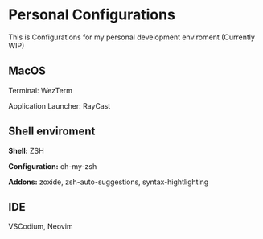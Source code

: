 
# Personal Configurations

This is Configurations for my personal development enviroment
(Currently WIP)

## MacOS

Terminal: WezTerm

Application Launcher: RayCast




## Shell enviroment

**Shell:** ZSH

**Configuration:** oh-my-zsh

**Addons:** zoxide, zsh-auto-suggestions, syntax-hightlighting


## IDE

 VSCodium, Neovim
